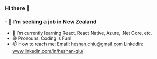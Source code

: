 ### Hi there 👋
### - 🤔 I’m seeking a job in New Zealand
- 🌱 I’m currently learning React, React Native, Azure, .Net Core, etc.
- 😄 Pronouns: Coding is Fun!
- 📫 How to reach me: Email: heshan.chiu@gmail.com  LinkedIn: www.linkedin.com/in/heshan-qiu/

<!--
**Heshan-Qiu/Heshan-Qiu** is a ✨ _special_ ✨ repository because its `README.md` (this file) appears on your GitHub profile.

Here are some ideas to get you started:

- 🔭 I’m currently working on ...
- 🌱 I’m currently learning ...
- 👯 I’m looking to collaborate on ...
- 🤔 I’m looking for help with ...
- 💬 Ask me about ...
- 📫 How to reach me: ...
- 😄 Pronouns: ...
- ⚡ Fun fact: ...
-->

